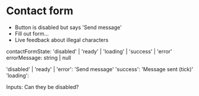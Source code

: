 # Contact form

- Button is disabled but says 'Send message'
- Fill out form...
- Live feedback about illegal characters

contactFormState: 'disabled' | 'ready' | 'loading' | 'success' | 'error'
errorMessage: string | null

'disabled' | 'ready' | 'error': 'Send message'
'success': 'Message sent (tick)'
'loading': <Spinner />

Inputs: Can they be disabled?